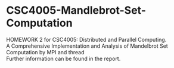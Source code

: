 # CSC4005-Mandlebrot-Set-Computation
HOMEWORK 2 for CSC4005: Distributed and Parallel Computing.  
A Comprehensive Implementation and Analysis of Mandelbrot Set Computation by MPI and thread   
Further information can be found in the report.
